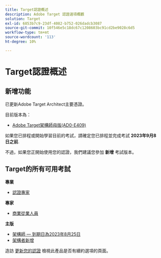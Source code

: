```yaml
---
title: Target認證概述
description: Adobe Target 認證選項概觀
solution: Target
exl-id: 6853b7c9-23df-4082-b752-026dadcb3087
source-git-commit: 10f546e5c18dc67c1208603bc91cd2be9028c6d5
workflow-type: tm+mt
source-wordcount: '113'
ht-degree: 10%

---
```


# Target認證概述

## 新增功能

已更新Adobe Target Architect主要憑證。

目前版本為：

* [Adobe Target架構師母版(AD0-E409)](/help/certifications/at/at-m-architect.md)

如果您已排程或開始學習目前的考試，請確定您已排程並完成考試 **2023年9月8日之前**.

不過，如果您正開始使用您的認證，我們建議您參加 **新增** 考試版本。

## Target的所有可用考試

**專業**

* [認證專家](/help/certifications/at/at-p-business.md) <!--AD0-E408-->

**專家**

* [商業從業人員](/help/certifications/at/at-e-business.md) <!--AD0-E406-->

**主版**

* [架構師 — 到期日為2023年8月25日](/help/certifications/at/at-m-architect.md) <!--AD0-E407-->
* [架構者新增](/help/certifications/at/at-m-architect0623.md) <!--AD0-E409-->

造訪 [更新您的認證](/help/certifications/renew.md) 檢視此產品是否有續約選項的頁面。
